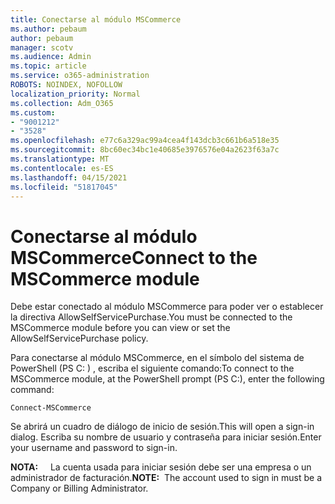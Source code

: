 ```yaml
---
title: Conectarse al módulo MSCommerce
ms.author: pebaum
author: pebaum
manager: scotv
ms.audience: Admin
ms.topic: article
ms.service: o365-administration
ROBOTS: NOINDEX, NOFOLLOW
localization_priority: Normal
ms.collection: Adm_O365
ms.custom:
- "9001212"
- "3528"
ms.openlocfilehash: e77c6a329ac99a4cea4f143dcb3c661b6a518e35
ms.sourcegitcommit: 8bc60ec34bc1e40685e3976576e04a2623f63a7c
ms.translationtype: MT
ms.contentlocale: es-ES
ms.lasthandoff: 04/15/2021
ms.locfileid: "51817045"
---
```

# <a name="connect-to-the-mscommerce-module"></a><span data-ttu-id="b566b-102">Conectarse al módulo MSCommerce</span><span class="sxs-lookup"><span data-stu-id="b566b-102">Connect to the MSCommerce module</span></span>

<span data-ttu-id="b566b-103">Debe estar conectado al módulo MSCommerce para poder ver o establecer la directiva AllowSelfServicePurchase.</span><span class="sxs-lookup"><span data-stu-id="b566b-103">You must be connected to the MSCommerce module before you can view or set the AllowSelfServicePurchase policy.</span></span>  

<span data-ttu-id="b566b-104">Para conectarse al módulo MSCommerce, en el símbolo del sistema de PowerShell (PS C: \) , escriba el siguiente comando:</span><span class="sxs-lookup"><span data-stu-id="b566b-104">To connect to the MSCommerce module, at the PowerShell prompt (PS C:\), enter the following command:</span></span>

`Connect-MSCommerce`

<span data-ttu-id="b566b-105">Se abrirá un cuadro de diálogo de inicio de sesión.</span><span class="sxs-lookup"><span data-stu-id="b566b-105">This will open a sign-in dialog.</span></span> <span data-ttu-id="b566b-106">Escriba su nombre de usuario y contraseña para iniciar sesión.</span><span class="sxs-lookup"><span data-stu-id="b566b-106">Enter your username and password to sign-in.</span></span>

<span data-ttu-id="b566b-107">**NOTA:** &nbsp; &nbsp; La cuenta usada para iniciar sesión debe ser una empresa o un administrador de facturación.</span><span class="sxs-lookup"><span data-stu-id="b566b-107">**NOTE:**&nbsp;&nbsp;The account used to sign in must be a Company or Billing Administrator.</span></span>
